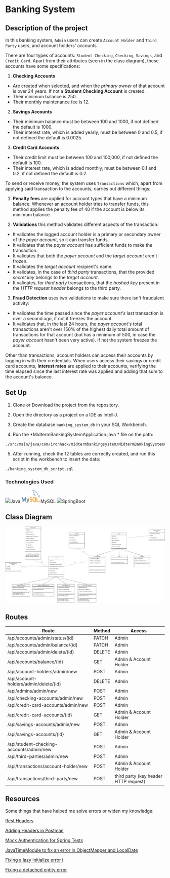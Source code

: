 # Banking System

## Description of the project

In this banking system, `Admin` users can create `Account Holder` and `Third Party` users, and account holders' accounts.

There are four types of accounts: `Student Checking`, `Checking`, `Savings`, and `Credit Card`. Apart from their attributes (seen in the class diagram), these accounts have some specifications:
1. **Checking Accounts**
* Are created when selected, and when the *primary owner* of that account is over 24 years. If not a **Student Checking Account** is created.
* Their minimum balance is 250.
* Their monthly maintenance fee is 12.

2. **Savings Accounts**
* Their minimum balance must be between 100 and 1000, if not defined the default is 1000.
* Their interest rate, which is added yearly, must be between 0 and 0.5, if not defined the default is  0.0025.

3. **Credit Card Accounts**
* Their credit limit must be between 100 and 100,000, if not defined the default is 100.
* Their interest rate, which is added monthly, must be between 0.1 and 0.2, if not defined the default is  0.2.

To send or receive money, the system uses `Transactions` which, apart from applying said transaction to the accounts, carries out different things:

1. **Penalty fees** are applied for account types that have a minimum balance. Whenever an account holder tries to transfer funds, this method applies the penalty fee of 40 if the account is below its minimum balance.

2. **Validations** this method validates different aspects of the transaction:
* It validates the logged account holder is a primary or secondary owner of the *payer account*, so it can transfer funds.
* It validates that the *payer account* has sufficient funds to make the transaction.
* It validates that both the *payer account* and the *target account* aren't frozen.
* It validates the *target account* recipient's name.
* It validates, in the case of *third party* transactions, that the provided *secret key* belongs to the *target account*.
* It validates, for *third party* transactions, that the *hashed key* present in the *HTTP request header* belongs to the third party.

3. **Fraud Detection** uses two validations to make sure there isn't fraudulent activity:
* It validates the time passed since the *payer account's* last transaction is over a second ago, if not it freezes the account.
* It validates that, in the last 24 hours, the *payer account's* total transactions aren't over 150% of the highest daily total amount of transactions for that account (but has a minimum of 500, in case the *payer account* hasn't been very active). If not the system freezes the account.


Other than transactions, account holders can access their accounts by logging in with their credentials. When users access their savings or credit card accounts, **interest rates** are applied to their accounts, verifying the time elapsed since the last interest rate was applied and adding that sum to the account's balance.

## Set Up

1. Clone or Download the project from the repository.

2. Open the directory as a project on a IDE as IntelliJ.

3. Create the database `banking_system_db` in your SQL Workbench.

4. Run the *MidtermBankingSystemApplication.java * file on the path:

```
./src/main/java/com/ironhack/midtermbankingsystem/MidtermBankingSystemApplication.java
```

5. After running, check the 12 tables are correctly created, and run  this script in the workbench to insert the data:

```
./banking_system_db_script.sql
```

### Technologies Used

<img src="https://cdn.jsdelivr.net/npm/programming-languages-logos/src/java/java_256x256.png" width=50>Java  <img src="https://raw.githubusercontent.com/docker-library/docs/c408469abbac35ad1e4a50a6618836420eb9502e/mysql/logo.png" width=60>MySQL <img src="https://user-images.githubusercontent.com/33158051/103466606-760a4000-4d14-11eb-9941-2f3d00371471.png" width=60>SpringBoot 

## Class Diagram
<img src="https://github.com/Openbank-Java-Bootcamp/Lisa-banking-system/blob/main/class-diagram-bs.drawio.png" />


## Routes

| Route  | Method | Access |
| ------------- | ------------- | ------------- |
| /api/accounts/admin/status/{id}  | PATCH  | Admin  |
| /api/accounts/admin/balance/{id}  | PATCH  | Admin  |
| /api/accounts/admin/delete/{id}  | DELETE  | Admin  |
| /api/accounts/balance/{id}  | GET  | Admin & Account Holder  |
| /api/account-holders/admin/new  | POST  | Admin  |
| /api/account-holders/admin/delete/{id}  | DELETE  | Admin  |
| /api/admins/admin/new  | POST  | Admin  |
| /api/checking-accounts/admin/new  | POST  | Admin  |
| /api/credit-card-accounts/admin/new  | POST  | Admin  |
| /api/credit-card-accounts/{id}  | GET  | Admin & Account Holder  |
| /api/savings-accounts/admin/new  | POST  | Admin  |
| /api/savings-accounts/{id}  | GET  | Admin & Account Holder  |
| /api/student-checking-accounts/admin/new  | POST  | Admin  |
| /api/third-parties/admin/new  | POST  | Admin  |
| /api/transactions/account-holder/new  | POST  | Admin & Account Holder  |
| /api/transactions/third-party/new  | POST  | third party (key header HTTP request)  |

## Resources

Some things that have helped me solve errors or widen my knowledge:

[Rest Headers](https://www.baeldung.com/spring-rest-http-headers)

[Adding Headers in Postman](https://www.baeldung.com/postman-add-headers-pre-request)

[Mock Authentication for Spring Tests](https://stackoverflow.com/questions/15203485/spring-test-security-how-to-mock-authentication)

[JavaTimeModule to fix an error in ObjectMapper and LocalDate](https://fasterxml.github.io/jackson-modules-java8/javadoc/datetime/2.9/com/fasterxml/jackson/datatype/jsr310/JavaTimeModule.html)

[Fixing a lazy initialize error i](https://www.netsurfingzone.com/hibernate/failed-to-lazily-initialize-a-collection-of-role-could-not-initialize-proxy-no-session/)

[Fixing a detached entity error](https://stackoverflow.com/questions/23645091/spring-data-jpa-and-hibernate-detached-entity-passed-to-persist-on-manytomany-re)


